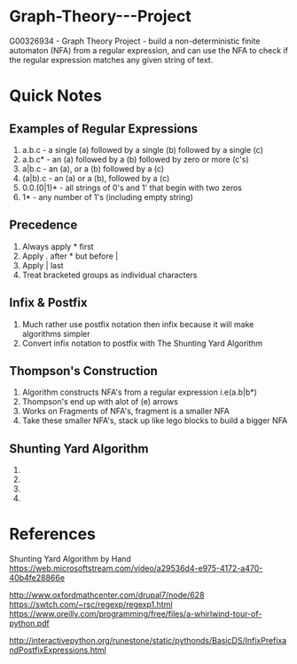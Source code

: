# Graph-Theory---Project
G00326934 - Graph Theory Project - build a non-deterministic finite automaton (NFA) from a regular expression, and can use the NFA to check if the regular expression matches any given string of text.

# Quick Notes
## Examples of Regular Expressions
1. a.b.c   - a single (a) followed by a single (b) followed by a single (c)
2. a.b.c*  - an (a) followed by a (b) followed by zero or more (c's)
3. a|b.c   - an (a), or a (b) followed by a (c)
4. (a|b).c - an (a) or a (b), followed by a (c)
5. 0.0.(0|1)* - all strings of 0's and 1' that begin with two zeros
6. 1* - any number of 1's (including empty string)

## Precedence
1. Always apply * first
2. Apply . after * but before |
3. Apply | last
4. Treat bracketed groups as individual characters

## Infix & Postfix
1. Much rather use postfix notation then infix because it will make algorithms simpler
2. Convert infix notation to postfix with The Shunting Yard Algorithm

## Thompson's Construction
1. Algorithm constructs NFA's from a regular expression i.e(a.b|b*)
2. Thompson's end up with alot of (e) arrows
3. Works on Fragments of NFA's, fragment is a smaller NFA
4. Take these smaller NFA's, stack up like lego blocks to build a bigger NFA

## Shunting Yard Algorithm
1. 
2. 
3. 
4. 


# References

Shunting Yard Algorithm by Hand
https://web.microsoftstream.com/video/a29536d4-e975-4172-a470-40b4fe28866e

http://www.oxfordmathcenter.com/drupal7/node/628     
https://swtch.com/~rsc/regexp/regexp1.html    
https://www.oreilly.com/programming/free/files/a-whirlwind-tour-of-python.pdf

http://interactivepython.org/runestone/static/pythonds/BasicDS/InfixPrefixandPostfixExpressions.html
